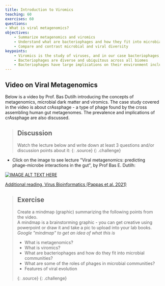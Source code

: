 ```yaml
---
title: Introduction to Viromics
teaching: 60
exercises: 60
questions: 
- What is viral metagenomics?
objectives:
    - Summarize metagenomics and viromics
    - Understand what are bacteriophages and how they fit into microbial communities
    - Compare and contrast microbial and viral diversity
keypoints:
    - Viromics is the study of viruses, and in our case bacteriophages, using next-generation sequencing technologies
    - Bacteriophages are diverse and ubiquitous across all biomes
    - Bacteriophages have large implications on their environment including the human gut
---
```


## Video on Viral Metagenomics

Below is a video by Prof. Bas Dutilh introducing the concepts of metagenomics, microbial dark matter and viromics. The case study covered in the video is about crAssphage - a type of phage found by the cross assembling human gut metagenomes. The prevalence and implications of crAssphage are also discussed.

> ## Discussion
> Watch the lecture below and write down at least 3 questions and/or discussion points about it:
> {: .source}
{: .challenge}

- Click on the image to see lecture "Viral metagenomics: predicting phage-microbe interactions in the gut", by Prof Bas E. Dutilh:
  
[![IMAGE ALT TEXT HERE](https://img.youtube.com/vi/xm2iEK4Jj90/0.jpg)](https://www.youtube.com/watch?v=xm2iEK4Jj90)  

[Additional reading, Virus Bioinformatics (Pappas et al. 2021)](https://www.sciencedirect.com/science/article/abs/pii/B9780128145159000345)


> ## Exercise
> Create a mindmap (graphic) summarizing the following points from the video.  
> A mindmap is a brainstorming graphic - you can get creative using powerpoint or draw it and take a pic to upload into your lab books. *Google "mindmap" to get an idea of what this is*
> 
>   - What is metagenomics?
>   - What is viromics?
>   - What are bacteriophages and how do they fit into microbial communities?
>   - What are some of the roles of phages in microbial communities?
>   - Features of viral evolution
> 
> {: .source}
{: .challenge}  


